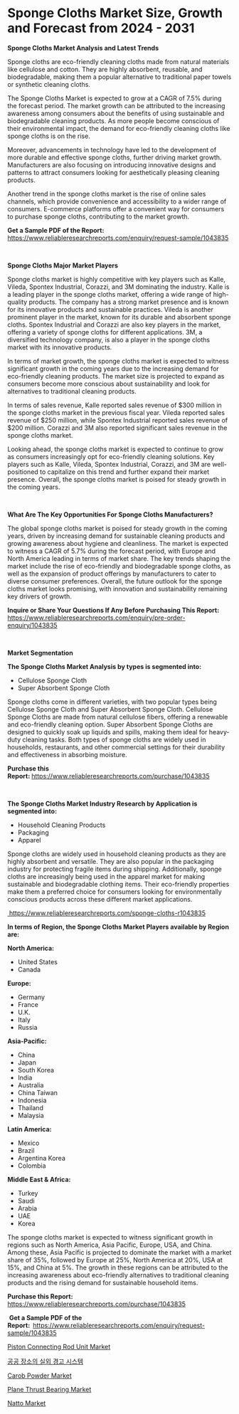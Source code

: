 <p><h1>Sponge Cloths Market Size, Growth and Forecast from 2024 - 2031</h1></p><p><strong>Sponge Cloths Market Analysis and Latest Trends</strong></p>
<p><p>Sponge cloths are eco-friendly cleaning cloths made from natural materials like cellulose and cotton. They are highly absorbent, reusable, and biodegradable, making them a popular alternative to traditional paper towels or synthetic cleaning cloths.</p><p>The Sponge Cloths Market is expected to grow at a CAGR of 7.5% during the forecast period. The market growth can be attributed to the increasing awareness among consumers about the benefits of using sustainable and biodegradable cleaning products. As more people become conscious of their environmental impact, the demand for eco-friendly cleaning cloths like sponge cloths is on the rise.</p><p>Moreover, advancements in technology have led to the development of more durable and effective sponge cloths, further driving market growth. Manufacturers are also focusing on introducing innovative designs and patterns to attract consumers looking for aesthetically pleasing cleaning products.</p><p>Another trend in the sponge cloths market is the rise of online sales channels, which provide convenience and accessibility to a wider range of consumers. E-commerce platforms offer a convenient way for consumers to purchase sponge cloths, contributing to the market growth.</p></p>
<p><strong>Get a Sample PDF of the Report:&nbsp;</strong> <a href="https://www.reliableresearchreports.com/enquiry/request-sample/1043835">https://www.reliableresearchreports.com/enquiry/request-sample/1043835</a></p>
<p>&nbsp;</p>
<p><strong>Sponge Cloths Major Market Players</strong></p>
<p><p>Sponge cloths market is highly competitive with key players such as Kalle, Vileda, Spontex Industrial, Corazzi, and 3M dominating the industry. Kalle is a leading player in the sponge cloths market, offering a wide range of high-quality products. The company has a strong market presence and is known for its innovative products and sustainable practices. Vileda is another prominent player in the market, known for its durable and absorbent sponge cloths. Spontex Industrial and Corazzi are also key players in the market, offering a variety of sponge cloths for different applications. 3M, a diversified technology company, is also a player in the sponge cloths market with its innovative products.</p><p>In terms of market growth, the sponge cloths market is expected to witness significant growth in the coming years due to the increasing demand for eco-friendly cleaning products. The market size is projected to expand as consumers become more conscious about sustainability and look for alternatives to traditional cleaning products.</p><p>In terms of sales revenue, Kalle reported sales revenue of $300 million in the sponge cloths market in the previous fiscal year. Vileda reported sales revenue of $250 million, while Spontex Industrial reported sales revenue of $200 million. Corazzi and 3M also reported significant sales revenue in the sponge cloths market.</p><p>Looking ahead, the sponge cloths market is expected to continue to grow as consumers increasingly opt for eco-friendly cleaning solutions. Key players such as Kalle, Vileda, Spontex Industrial, Corazzi, and 3M are well-positioned to capitalize on this trend and further expand their market presence. Overall, the sponge cloths market is poised for steady growth in the coming years.</p></p>
<p>&nbsp;</p>
<p><strong>What Are The Key Opportunities For Sponge Cloths Manufacturers?</strong></p>
<p><p>The global sponge cloths market is poised for steady growth in the coming years, driven by increasing demand for sustainable cleaning products and growing awareness about hygiene and cleanliness. The market is expected to witness a CAGR of 5.7% during the forecast period, with Europe and North America leading in terms of market share. The key trends shaping the market include the rise of eco-friendly and biodegradable sponge cloths, as well as the expansion of product offerings by manufacturers to cater to diverse consumer preferences. Overall, the future outlook for the sponge cloths market looks promising, with innovation and sustainability remaining key drivers of growth.</p></p>
<p><strong>Inquire or Share Your Questions If Any Before Purchasing This Report:</strong> <a href="https://www.reliableresearchreports.com/enquiry/pre-order-enquiry/1043835">https://www.reliableresearchreports.com/enquiry/pre-order-enquiry/1043835</a></p>
<p>&nbsp;</p>
<p><strong>Market Segmentation</strong></p>
<p><strong>The Sponge Cloths Market Analysis by types is segmented into:</strong></p>
<p><ul><li>Cellulose Sponge Cloth</li><li>Super Absorbent Sponge Cloth</li></ul></p>
<p><p>Sponge cloths come in different varieties, with two popular types being Cellulose Sponge Cloth and Super Absorbent Sponge Cloth. Cellulose Sponge Cloths are made from natural cellulose fibers, offering a renewable and eco-friendly cleaning option. Super Absorbent Sponge Cloths are designed to quickly soak up liquids and spills, making them ideal for heavy-duty cleaning tasks. Both types of sponge cloths are widely used in households, restaurants, and other commercial settings for their durability and effectiveness in absorbing moisture.</p></p>
<p><strong>Purchase this Report:&nbsp;</strong><a href="https://www.reliableresearchreports.com/purchase/1043835">https://www.reliableresearchreports.com/purchase/1043835</a></p>
<p>&nbsp;</p>
<p><strong>The Sponge Cloths Market Industry Research by Application is segmented into:</strong></p>
<p><ul><li>Household Cleaning Products</li><li>Packaging</li><li>Apparel</li></ul></p>
<p><p>Sponge cloths are widely used in household cleaning products as they are highly absorbent and versatile. They are also popular in the packaging industry for protecting fragile items during shipping. Additionally, sponge cloths are increasingly being used in the apparel market for making sustainable and biodegradable clothing items. Their eco-friendly properties make them a preferred choice for consumers looking for environmentally conscious products across these different market applications.</p></p>
<p><a href="https://www.reliableresearchreports.com/sponge-cloths-r1043835">&nbsp;https://www.reliableresearchreports.com/sponge-cloths-r1043835</a></p>
<p><strong>In terms of Region, the Sponge Cloths Market Players available by Region are:</strong></p>
<p>
    <p> <strong> North America: </strong>
        <ul>
            <li>United States</li>
            <li>Canada</li>
        </ul>
        </p> 
    <p> <strong> Europe: </strong>
        <ul>
            <li>Germany</li>
            <li>France</li>
            <li>U.K.</li>
            <li>Italy</li>
            <li>Russia</li>
        </ul>
        </p> 
    <p> <strong> Asia-Pacific: </strong>
        <ul>
            <li>China</li>
            <li>Japan</li>
            <li>South Korea</li>
            <li>India</li>
            <li>Australia</li>
            <li>China Taiwan</li>
            <li>Indonesia</li>
            <li>Thailand</li>
            <li>Malaysia</li>
        </ul>
        </p> 
    <p> <strong> Latin America: </strong>
        <ul>
            <li>Mexico</li>
            <li>Brazil</li>
            <li>Argentina Korea</li>
            <li>Colombia</li>
        </ul>
        </p> 
    <p> <strong> Middle East & Africa: </strong>
        <ul>
            <li>Turkey</li>
            <li>Saudi</li>
            <li>Arabia</li>
            <li>UAE</li>
            <li>Korea</li>
        </ul>
    </p>
    </p>
<p><p>The sponge cloths market is expected to witness significant growth in regions such as North America, Asia Pacific, Europe, USA, and China. Among these, Asia Pacific is projected to dominate the market with a market share of 35%, followed by Europe at 25%, North America at 20%, USA at 15%, and China at 5%. The growth in these regions can be attributed to the increasing awareness about eco-friendly alternatives to traditional cleaning products and the rising demand for sustainable household items.</p></p>
<p><strong>Purchase this Report: </strong><a href="https://www.reliableresearchreports.com/purchase/1043835">https://www.reliableresearchreports.com/purchase/1043835</a></p>
<p>&nbsp;<strong>Get a Sample PDF of the Report:&nbsp;&nbsp;</strong><a href="https://www.reliableresearchreports.com/enquiry/request-sample/1043835">https://www.reliableresearchreports.com/enquiry/request-sample/1043835</a></p>
<p><strong></strong></p>
<p><p><a href="https://github.com/cecuraprangm/Market-Research-Report-List-3/blob/main/piston-connecting-rod-unit-market.md">Piston Connecting Rod Unit Market</a></p><p><a href="https://github.com/puputanisa684/Market-Research-Report-List-1/blob/main/5600270111483.md">공공 장소의 실외 경고 시스템</a></p><p><a href="https://issuu.com/reportprime-2/docs/carob-powder-market-size-2030.pptx">Carob Powder Market</a></p><p><a href="https://github.com/fiixsa/Market-Research-Report-List-3/blob/main/plane-thrust-bearing-market.md">Plane Thrust Bearing Market</a></p><p><a href="https://issuu.com/reportprime-2/docs/natto-market-size-2030.pptx">Natto Market</a></p></p>